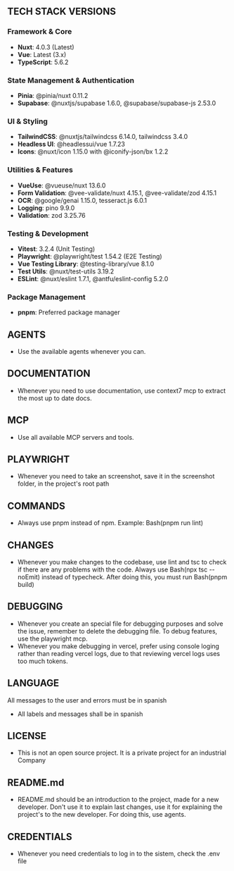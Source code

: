 ## TECH STACK VERSIONS

### Framework & Core
- **Nuxt**: 4.0.3 (Latest)
- **Vue**: Latest (3.x)
- **TypeScript**: 5.6.2

### State Management & Authentication
- **Pinia**: @pinia/nuxt 0.11.2
- **Supabase**: @nuxtjs/supabase 1.6.0, @supabase/supabase-js 2.53.0

### UI & Styling
- **TailwindCSS**: @nuxtjs/tailwindcss 6.14.0, tailwindcss 3.4.0
- **Headless UI**: @headlessui/vue 1.7.23
- **Icons**: @nuxt/icon 1.15.0 with @iconify-json/bx 1.2.2

### Utilities & Features
- **VueUse**: @vueuse/nuxt 13.6.0
- **Form Validation**: @vee-validate/nuxt 4.15.1, @vee-validate/zod 4.15.1
- **OCR**: @google/genai 1.15.0, tesseract.js 6.0.1
- **Logging**: pino 9.9.0
- **Validation**: zod 3.25.76

### Testing & Development
- **Vitest**: 3.2.4 (Unit Testing)
- **Playwright**: @playwright/test 1.54.2 (E2E Testing)
- **Vue Testing Library**: @testing-library/vue 8.1.0
- **Test Utils**: @nuxt/test-utils 3.19.2
- **ESLint**: @nuxt/eslint 1.7.1, @antfu/eslint-config 5.2.0

### Package Management
- **pnpm**: Preferred package manager

## AGENTS
- Use the available agents whenever you can.

## DOCUMENTATION
- Whenever you need to use documentation, use context7 mcp to extract the most up to date docs.

## MCP
- Use all available MCP servers and tools.


## PLAYWRIGHT
- Whenever you need to take an screenshot, save it in the screenshot folder, in the project's root path  

## COMMANDS
- Always use pnpm instead of npm. Example: Bash(pnpm run lint)

## CHANGES
- Whenever you make changes to the codebase, use lint and tsc to check if there are any problems with the code. Always use Bash(npx tsc --noEmit) instead of typecheck. After doing this, you must run Bash(pnpm build)

## DEBUGGING
- Whenever you create an special file for debugging purposes and solve the issue, remember to delete the debugging file.
To debug features, use the playwright mcp.
- Whenever you make debugging in vercel, prefer using console loging rather than reading vercel logs, due to that reviewing vercel logs uses too much tokens.


## LANGUAGE
All messages to the user and errors must be in spanish
- All labels and messages shall be in spanish


## LICENSE
- This is not an open source project. It is a private project for an industrial Company

## README.md
- README.md should be an introduction to the project, made for a new developer. Don't use it to explain last changes, use it for explaining the project's to the new developer. For doing this, use agents.

## CREDENTIALS
- Whenever you need credentials to log in to the sistem, check the .env file
